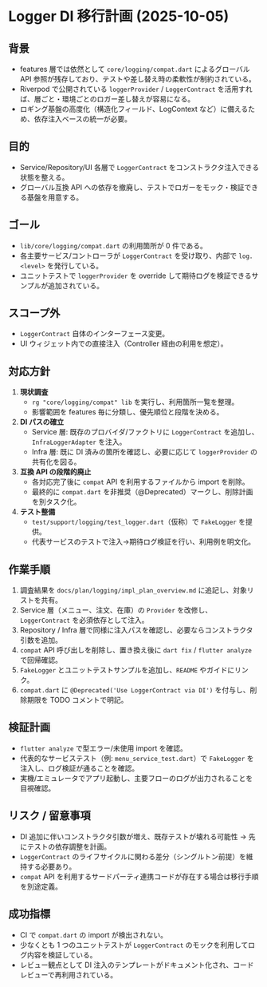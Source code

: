 # Logger DI 移行計画 (2025-10-05)

## 背景
- features 層では依然として `core/logging/compat.dart` によるグローバル API 参照が残存しており、テストや差し替え時の柔軟性が制約されている。
- Riverpod で公開されている `loggerProvider` / `LoggerContract` を活用すれば、層ごと・環境ごとのロガー差し替えが容易になる。
- ロギング基盤の高度化（構造化フィールド、LogContext など）に備えるため、依存注入ベースの統一が必要。

## 目的
- Service/Repository/UI 各層で `LoggerContract` をコンストラクタ注入できる状態を整える。
- グローバル互換 API への依存を撤廃し、テストでロガーをモック・検証できる基盤を用意する。

## ゴール
- `lib/core/logging/compat.dart` の利用箇所が 0 件である。
- 各主要サービス/コントローラが `LoggerContract` を受け取り、内部で `log.<level>` を発行している。
- ユニットテストで `loggerProvider` を override して期待ログを検証できるサンプルが追加されている。

## スコープ外
- `LoggerContract` 自体のインターフェース変更。
- UI ウィジェット内での直接注入（Controller 経由の利用を想定）。

## 対応方針
1. **現状調査**
   - `rg "core/logging/compat" lib` を実行し、利用箇所一覧を整理。
   - 影響範囲を features 毎に分類し、優先順位と段階を決める。
2. **DI パスの確立**
   - Service 層: 既存のプロバイダ/ファクトリに `LoggerContract` を追加し、`InfraLoggerAdapter` を注入。
   - Infra 層: 既に DI 済みの箇所を確認し、必要に応じて `loggerProvider` の共有化を図る。
3. **互換 API の段階的廃止**
   - 各対応完了後に `compat` API を利用するファイルから import を削除。
   - 最終的に `compat.dart` を非推奨（@Deprecated）マークし、削除計画を別タスク化。
4. **テスト整備**
   - `test/support/logging/test_logger.dart`（仮称）で `FakeLogger` を提供。
   - 代表サービスのテストで注入→期待ログ検証を行い、利用例を明文化。

## 作業手順
1. 調査結果を `docs/plan/logging/impl_plan_overview.md` に追記し、対象リストを共有。
2. Service 層（メニュー、注文、在庫）の `Provider` を改修し、`LoggerContract` を必須依存として注入。
3. Repository / Infra 層で同様に注入パスを確認し、必要ならコンストラクタ引数を追加。
4. `compat` API 呼び出しを削除し、置き換え後に `dart fix` / `flutter analyze` で回帰確認。
5. `FakeLogger` とユニットテストサンプルを追加し、`README` やガイドにリンク。
6. `compat.dart` に `@Deprecated('Use LoggerContract via DI')` を付与し、削除期限を TODO コメントで明記。

## 検証計画
- `flutter analyze` で型エラー/未使用 import を確認。
- 代表的なサービステスト（例: `menu_service_test.dart`）で `FakeLogger` を注入し、ログ検証が通ることを確認。
- 実機/エミュレータでアプリ起動し、主要フローのログが出力されることを目視確認。

## リスク / 留意事項
- DI 追加に伴いコンストラクタ引数が増え、既存テストが壊れる可能性 → 先にテストの依存調整を計画。
- `LoggerContract` のライフサイクルに関わる差分（シングルトン前提）を維持する必要あり。
- `compat` API を利用するサードパーティ連携コードが存在する場合は移行手順を別途定義。

## 成功指標
- CI で `compat.dart` の import が検出されない。
- 少なくとも 1 つのユニットテストが `LoggerContract` のモックを利用してログ内容を検証している。
- レビュー観点として DI 注入のテンプレートがドキュメント化され、コードレビューで再利用されている。

